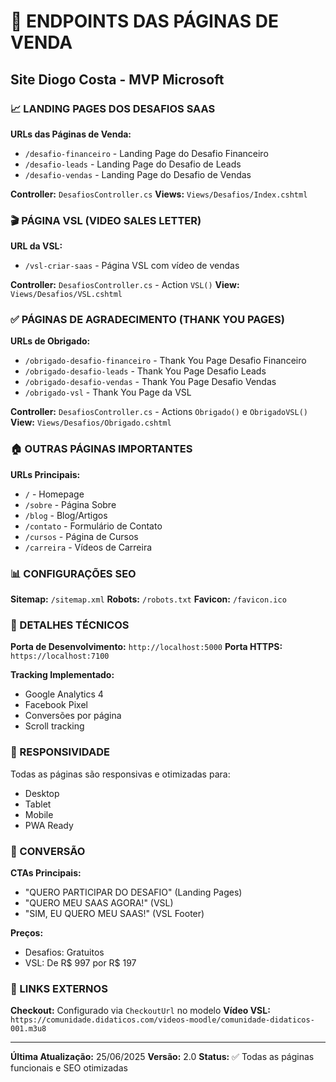 # 🚀 ENDPOINTS DAS PÁGINAS DE VENDA
## Site Diogo Costa - MVP Microsoft

### 📈 LANDING PAGES DOS DESAFIOS SAAS

**URLs das Páginas de Venda:**
- `/desafio-financeiro` - Landing Page do Desafio Financeiro
- `/desafio-leads` - Landing Page do Desafio de Leads  
- `/desafio-vendas` - Landing Page do Desafio de Vendas

**Controller:** `DesafiosController.cs`
**Views:** `Views/Desafios/Index.cshtml`

### 🎬 PÁGINA VSL (VIDEO SALES LETTER) 

**URL da VSL:**
- `/vsl-criar-saas` - Página VSL com vídeo de vendas

**Controller:** `DesafiosController.cs` - Action `VSL()`
**View:** `Views/Desafios/VSL.cshtml`

### ✅ PÁGINAS DE AGRADECIMENTO (THANK YOU PAGES)

**URLs de Obrigado:**
- `/obrigado-desafio-financeiro` - Thank You Page Desafio Financeiro
- `/obrigado-desafio-leads` - Thank You Page Desafio Leads
- `/obrigado-desafio-vendas` - Thank You Page Desafio Vendas
- `/obrigado-vsl` - Thank You Page da VSL

**Controller:** `DesafiosController.cs` - Actions `Obrigado()` e `ObrigadoVSL()`
**View:** `Views/Desafios/Obrigado.cshtml`

### 🏠 OUTRAS PÁGINAS IMPORTANTES

**URLs Principais:**
- `/` - Homepage
- `/sobre` - Página Sobre
- `/blog` - Blog/Artigos
- `/contato` - Formulário de Contato
- `/cursos` - Página de Cursos
- `/carreira` - Vídeos de Carreira

### 📊 CONFIGURAÇÕES SEO

**Sitemap:** `/sitemap.xml`
**Robots:** `/robots.txt`
**Favicon:** `/favicon.ico`

### 🔧 DETALHES TÉCNICOS

**Porta de Desenvolvimento:** `http://localhost:5000`
**Porta HTTPS:** `https://localhost:7100`

**Tracking Implementado:**
- Google Analytics 4
- Facebook Pixel
- Conversões por página
- Scroll tracking

### 📱 RESPONSIVIDADE

Todas as páginas são responsivas e otimizadas para:
- Desktop
- Tablet  
- Mobile
- PWA Ready

### 🎯 CONVERSÃO

**CTAs Principais:**
- "QUERO PARTICIPAR DO DESAFIO" (Landing Pages)
- "QUERO MEU SAAS AGORA!" (VSL)
- "SIM, EU QUERO MEU SAAS!" (VSL Footer)

**Preços:**
- Desafios: Gratuitos
- VSL: De R$ 997 por R$ 197

### 🔗 LINKS EXTERNOS

**Checkout:** Configurado via `CheckoutUrl` no modelo
**Vídeo VSL:** `https://comunidade.didaticos.com/videos-moodle/comunidade-didaticos-001.m3u8`

---

**Última Atualização:** 25/06/2025
**Versão:** 2.0
**Status:** ✅ Todas as páginas funcionais e SEO otimizadas 